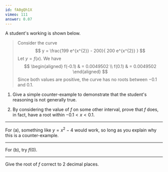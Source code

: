 ```yaml
---
id: fA0gQh1X
vimeo: 111
answer: 0.07
---
```


A student's working is shown below.

 > Consider the curve
 > $$
 > y = \frac{199 e^{x^{2}} - 200}{ 200 e^{x^{2}} }
 > $$
 > Let $y = f(x)$. We have
 > $$
 > \begin{aligned}
 > f(-0.1) & = 0.0049502 \\
 > f(0.1) & = 0.0049502
 > \end{aligned}
 > $$
 > Since both values are positive, the curve has no roots between $-0.1$ and $0.1$.

 1. Give a simple counter-example to demonstrate that the student's reasoning is not generally true.

 1. By considering the value of $f$ on some other interval, prove that $f$ does, in fact, have a root within $-0.1 < x < 0.1.$

---

For (a), something like $y = x^2 - 4$ would work, so long as you explain why this is a counter-example.

---

For (b), try $f(0).$

---

Give the root of $f$ correct to $2$ decimal places.
